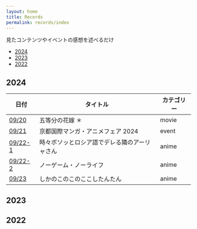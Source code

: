 ```yaml
---
layout: home
title: Records
permalink: records/index
---
```


見たコンテンツやイベントの感想を述べるだけ

- [2024](#2024)
- [2023](#2023)
- [2022](#2022)

## 2024

|日付|タイトル|カテゴリー|
|--|--|--|
|[09/20](./2024/0920)|五等分の花嫁 ＊|movie|
|[09/21](./2024/0921)|京都国際マンガ・アニメフェア 2024|event|
|[09/22-1](./2024/0922-1)|時々ボソッとロシア語でデレる隣のアーリャさん|anime|
|[09/22-2](./2024/0922-2)|ノーゲーム・ノーライフ|anime|
|[09/23](./2024/0923)|しかのこのこのここしたんたん|anime|

## 2023

## 2022
